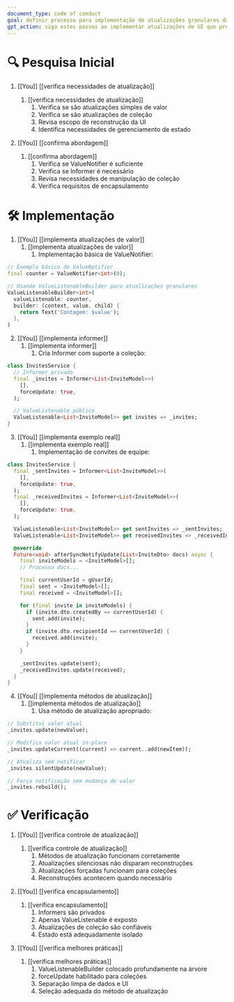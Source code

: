 ```yaml
---
document_type: code of conduct
goal: definir processo para implementação de atualizações granulares da UI
gpt_action: siga estes passos ao implementar atualizações de UI que precisam ser otimizadas
---
```


# 🔍 Pesquisa Inicial

1. [[You]] [[verifica necessidades de atualização]]
   1. [[verifica necessidades de atualização]]
      1. Verifica se são atualizações simples de valor
      2. Verifica se são atualizações de coleção
      3. Revisa escopo de reconstrução da UI
      4. Identifica necessidades de gerenciamento de estado

2. [[You]] [[confirma abordagem]]
   1. [[confirma abordagem]]
      1. Verifica se ValueNotifier é suficiente
      2. Verifica se Informer é necessário
      3. Revisa necessidades de manipulação de coleção
      4. Verifica requisitos de encapsulamento

# 🛠️ Implementação

1. [[You]] [[implementa atualizações de valor]]
   1. [[implementa atualizações de valor]]
      1. Implementação básica de ValueNotifier:
```dart
// Exemplo básico de ValueNotifier
final counter = ValueNotifier<int>(0);

// Usando ValueListenableBuilder para atualizações granulares
ValueListenableBuilder<int>(
  valueListenable: counter,
  builder: (context, value, child) {
    return Text('Contagem: $value');
  },
)
```

2. [[You]] [[implementa informer]]
   1. [[implementa informer]]
      1. Cria Informer com suporte a coleção:
```dart
class InvitesService {
  // Informer privado
  final _invites = Informer<List<InviteModel>>(
    [],
    forceUpdate: true,
  );

  // ValueListenable público
  ValueListenable<List<InviteModel>> get invites => _invites;
}
```

3. [[You]] [[implementa exemplo real]]
   1. [[implementa exemplo real]]
      1. Implementação de convites de equipe:
```dart
class InvitesService {
  final _sentInvites = Informer<List<InviteModel>>(
    [],
    forceUpdate: true,
  );
  final _receivedInvites = Informer<List<InviteModel>>(
    [],
    forceUpdate: true,
  );

  ValueListenable<List<InviteModel>> get sentInvites => _sentInvites;
  ValueListenable<List<InviteModel>> get receivedInvites => _receivedInvites;

  @override
  Future<void> afterSyncNotifyUpdate(List<InviteDto> docs) async {
    final inviteModels = <InviteModel>[];
    // Processa docs...

    final currentUserId = gUserId;
    final sent = <InviteModel>[];
    final received = <InviteModel>[];

    for (final invite in inviteModels) {
      if (invite.dto.createdBy == currentUserId) {
        sent.add(invite);
      }
      if (invite.dto.recipientId == currentUserId) {
        received.add(invite);
      }
    }

    _sentInvites.update(sent);
    _receivedInvites.update(received);
  }
}
```

4. [[You]] [[implementa métodos de atualização]]
   1. [[implementa métodos de atualização]]
      1. Usa método de atualização apropriado:
```dart
// Substitui valor atual
_invites.update(newValue);

// Modifica valor atual in-place
_invites.updateCurrent((current) => current..add(newItem));

// Atualiza sem notificar
_invites.silentUpdate(newValue);

// Força notificação sem mudança de valor
_invites.rebuild();
```

# ✅ Verificação

1. [[You]] [[verifica controle de atualização]]
   1. [[verifica controle de atualização]]
      1. Métodos de atualização funcionam corretamente
      2. Atualizações silenciosas não disparam reconstruções
      3. Atualizações forçadas funcionam para coleções
      4. Reconstruções acontecem quando necessário

2. [[You]] [[verifica encapsulamento]]
   1. [[verifica encapsulamento]]
      1. Informers são privados
      2. Apenas ValueListenable é exposto
      3. Atualizações de coleção são confiáveis
      4. Estado está adequadamente isolado

3. [[You]] [[verifica melhores práticas]]
   1. [[verifica melhores práticas]]
      1. ValueListenableBuilder colocado profundamente na árvore
      2. forceUpdate habilitado para coleções
      3. Separação limpa de dados e UI
      4. Seleção adequada do método de atualização
